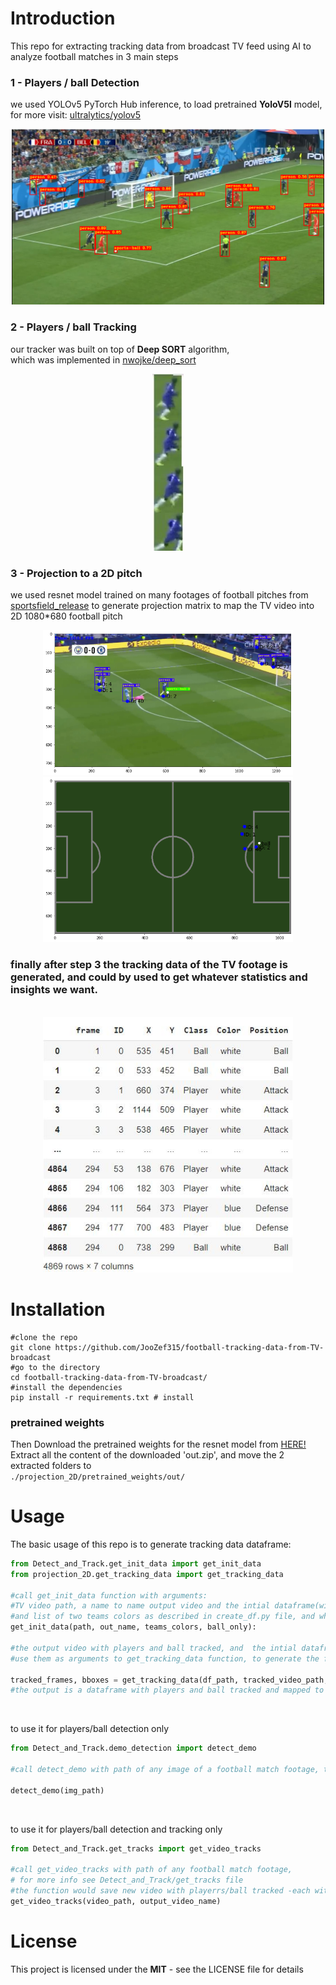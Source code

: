 # Introduction

This repo for extracting tracking data from broadcast TV feed using AI to analyze football matches in 3 main steps

### 1 - Players / ball **Detection**

we used YOLOv5 PyTorch Hub inference, to load pretrained **YoloV5l** model,
<br > for more visit:
[ultralytics/yolov5](https://github.com/ultralytics/yolov5)
<br >

<div align="center">
<img src="./readme/det.png" alt="Detection" width="500"/>
</div>

### 2 - Players / ball **Tracking**

our tracker was built on top of **Deep SORT** algorithm, <br > which was implemented in [nwojke/deep_sort](https://github.com/nwojke/deep_sort)
<br >

<div align="center">
<img src="./readme/tr.JPG" alt="Tracking" width="50"/>
</div>

### 3 - **Projection** to a 2D pitch

we used resnet model trained on many footages of football pitches from [sportsfield_release](https://github.com/vcg-uvic/sportsfield_release) to generate projection matrix to map the TV video into 2D 1080\*680 football pitch
<br >

<div align="center">
<img src="./readme/mp1.png" alt="Projection1" width="400"/>
<img src="./readme/mp2.png" alt="Projection2" width="400"/>
</div>

### finally after step 3 the tracking data of the TV footage is generated, and could by used to get whatever statistics and insights we want.

<br >
<div align="center">
<img src="./readme/df.JPG" alt="df" width="400"/>
</div>

# Installation

    #clone the repo
    git clone https://github.com/JooZef315/football-tracking-data-from-TV-broadcast
    #go to the directory
    cd football-tracking-data-from-TV-broadcast/
    #install the dependencies
    pip install -r requirements.txt # install

### pretrained weights

Then Download the pretrained weights for the resnet model from [HERE!](https://drive.google.com/uc?id=1kgc6wfgdIDsHBhFMAr6YwTWbrigNv_UB&export=download)
<br >
Extract all the content of the downloaded 'out.zip', and move the 2 extracted folders to <br >
`./projection_2D/pretrained_weights/out/`

# Usage

The basic usage of this repo is to generate tracking data dataframe:

```python
from Detect_and_Track.get_init_data import get_init_data
from projection_2D.get_tracking_data import get_tracking_data

#call get_init_data function with arguments:
#TV video path, a name to name output video and the intial dataframe(with unmapped coordinates relative to TV video),
#and list of two teams colors as described in create_df.py file, and whether or not to save only the frames with the ball detected in them.
get_init_data(path, out_name, teams_colors, ball_only):

#the output video with players and ball tracked, and  the intial dataframe would be saved in Out/
#use them as arguments to get_tracking_data function, to generate the final tracking data dataframe

tracked_frames, bboxes = get_tracking_data(df_path, tracked_video_path, out_name)
#the output is a dataframe with players and ball tracked and mapped to 2D pitch,  which would be saved in "Out/" too.
```

<br >

to use it for players/ball detection only

```python
from Detect_and_Track.demo_detection import detect_demo

#call detect_demo with path of any image of a football match footage, the function would show the image with players and ball detected, and return the coordinates of the bounding boxes

detect_demo(img_path)
```

<br >

to use it for players/ball detection and tracking only

```python
from Detect_and_Track.get_tracks import get_video_tracks

#call get_video_tracks with path of any football match footage,
# for more info see Detect_and_Track/get_tracks file
#the function would save new video with playerrs/ball tracked -each with unique ID-, in Out/ folder with the chosen name
get_video_tracks(video_path, output_video_name)
```

# License

This project is licensed under the **MIT** - see the LICENSE file for details
